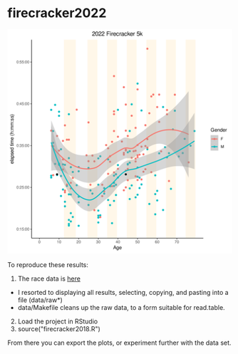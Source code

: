 # firecracker2022
![alt text](https://github.com/aaronferrucci/firecracker2018/blob/2022/time_vs_age5k.svg "5k time vs. age image")

To reproduce these results: 
1. The race data is [here](https://runsignup.com/Race/Results/47158#resultSetId-260924;perpage:5000)
  * I resorted to displaying all results, selecting, copying, and pasting into
    a file (data/raw*)
  * data/Makefile cleans up the raw data, to a form suitable for read.table.
2. Load the project in RStudio
3. source("firecracker2018.R")

From there you can export the plots, or experiment further with the data set.


